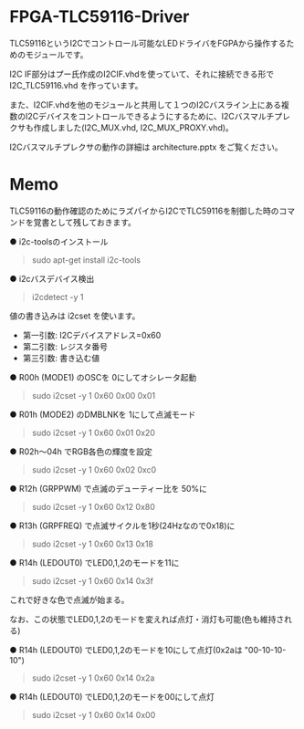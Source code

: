 # FPGA-TLC59116-Driver

TLC59116というI2Cでコントロール可能なLEDドライバをFGPAから操作するためのモジュールです。

I2C IF部分はプー氏作成のI2CIF.vhdを使っていて、それに接続できる形で I2C_TLC59116.vhd を作っています。

また、I2CIF.vhdを他のモジュールと共用して１つのI2Cバスライン上にある複数のI2Cデバイスをコントロールできるようにするために、I2Cバスマルチプレクサも作成しました(I2C_MUX.vhd, I2C_MUX_PROXY.vhd)。

I2Cバスマルチプレクサの動作の詳細は architecture.pptx をご覧ください。

# Memo

TLC59116の動作確認のためにラズパイからI2CでTLC59116を制御した時のコマンドを覚書として残しておきます。

● i2c-toolsのインストール
> sudo apt-get install i2c-tools

● i2cバスデバイス検出
> i2cdetect -y 1

値の書き込みは i2cset を使います。

- 第一引数: I2Cデバイスアドレス=0x60
- 第二引数: レジスタ番号
- 第三引数: 書き込む値

● R00h (MODE1) のOSCを 0にしてオシレータ起動
> sudo i2cset -y 1 0x60 0x00 0x01

● R01h (MODE2) のDMBLNKを 1にして点滅モード
> sudo i2cset -y 1 0x60 0x01 0x20

● R02h〜04h でRGB各色の輝度を設定
> sudo i2cset -y 1 0x60 0x02 0xc0

● R12h (GRPPWM) で点滅のデューティー比を 50%に
> sudo i2cset -y 1 0x60 0x12 0x80

● R13h (GRPFREQ) で点滅サイクルを1秒(24Hzなので0x18)に
> sudo i2cset -y 1 0x60 0x13 0x18

● R14h (LEDOUT0) でLED0,1,2のモードを11に
> sudo i2cset -y 1 0x60 0x14 0x3f

これで好きな色で点滅が始まる。

なお、この状態でLED0,1,2のモードを変えれば点灯・消灯も可能(色も維持される)

● R14h (LEDOUT0) でLED0,1,2のモードを10にして点灯(0x2aは "00-10-10-10")
> sudo i2cset -y 1 0x60 0x14 0x2a

● R14h (LEDOUT0) でLED0,1,2のモードを00にして点灯
> sudo i2cset -y 1 0x60 0x14 0x00
